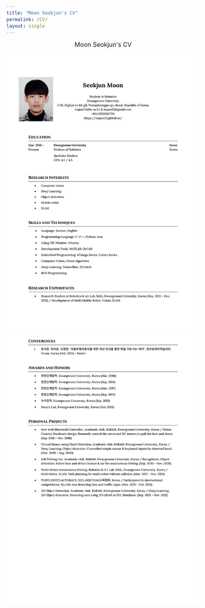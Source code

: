 ```yaml
---
title: "Moon Seokjun's CV"
permalink: /CV/
layout: single
---
```


<center>
<span style="font-size: medium">
  Moon Seokjun's CV
</span>
</center>

![0001](/assets/images/CV/0001.jpg)
![0002](/assets/images/CV/0002.jpg)
